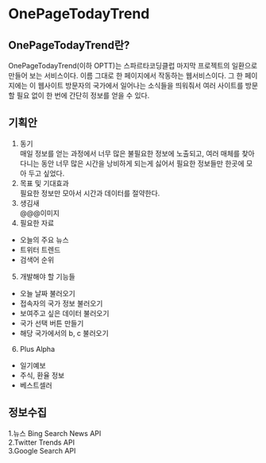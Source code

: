 # OnePageTodayTrend
## OnePageTodayTrend란?
OnePageTodayTrend(이하 OPTT)는 스파르타코딩클럽 마지막 프로젝트의 일환으로 만들어 보는 서비스이다. 이름 그대로 한 페이지에서 작동하는 웹서비스이다. 그 한 페이지에는 이 웹사이트 방문자의 국가에서 일어나는 소식들을 띄워줘서 여러 사이트를 방문할 필요 없이 한 번에 간단히 정보를 얻을 수 있다.
## 기획안
1. 동기<br>
매일 정보를 얻는 과정에서 너무 많은 불필요한 정보에 노출되고, 여러 매체를 찾아 다니는 동안 너무 많은 시간을 낭비하게 되는게 싫어서 필요한 정보들만 한곳에 모아 두고 싶었다.<br>
2. 목표 및 기대효과<br>
필요한 정보만 모아서 시간과 데이터를 절약한다.
3. 생김새<br>
@@@이미지
4. 필요한 자료<br>
  + 오늘의 주요 뉴스<br>
  + 트위터 트렌드<br>
  + 검색어 순위<br>
5. 개발해야 할 기능들<br>
  + 오늘 날짜 불러오기
  + 접속자의 국가 정보 불러오기<br>
  + 보여주고 싶은 데이터 불러오기<br>
  + 국가 선택 버튼 만들기<br>
  + 해당 국가에서의 b, c 불러오기<br>
6. Plus Alpha<br>
  + 일기예보<br>
  + 주식, 환율 정보<br>
  + 베스트셀러<br>
## 정보수집
1.뉴스 Bing Search News API<br>
2.Twitter Trends API<br>
3.Google Search API<br>
